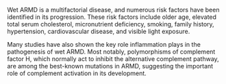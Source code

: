 Wet ARMD is a multifactorial disease, and numerous risk factors have been identified in its progression. These risk factors include older age, elevated total serum cholesterol, micronutrient deficiency, smoking, family history, hypertension, cardiovascular disease, and visible light exposure.

Many studies have also shown the key role inflammation plays in the pathogenesis of wet ARMD. Most notably, polymorphisms of complement factor H, which normally act to inhibit the alternative complement pathway, are among the best-known mutations in ARMD, suggesting the important role of complement activation in its development.